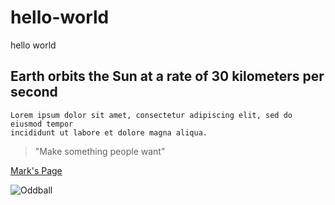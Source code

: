 # hello-world

hello world

## Earth orbits the Sun at a rate of 30 kilometers per second

```text
Lorem ipsum dolor sit amet, consectetur adipiscing elit, sed do eiusmod tempor
incididunt ut labore et dolore magna aliqua.
```

> "Make something people want"

[Mark's Page](https://sites.google.com/site/markaweeks/home)

![Oddball](https://i.imgur.com/3dMEd1I.png)
